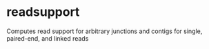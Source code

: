 # readsupport
Computes read support for arbitrary junctions and contigs for single, paired-end, and linked reads
